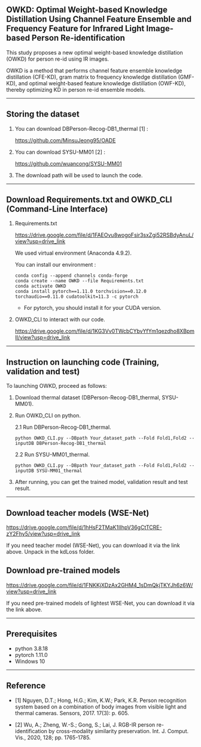 ## OWKD: Optimal Weight-based Knowledge Distillation Using Channel Feature Ensemble and Frequency Feature for Infrared Light Image-based Person Re-identification

This study proposes a new optimal weight-based knowledge distillation (OWKD) for person re-id using IR images. 

OWKD is a method that performs channel feature ensemble knowledge distillation (CFE-KD), gram matrix to frequency knowledge distillation (GMF-KD), and optimal weight-based feature knowledge distillation (OWF-KD), thereby optimizing KD in person re-id ensemble models.

-----------------------------------------------------------------------------------------------------------------------------


## Storing the dataset

1. You can download DBPerson-Recog-DB1_thermal [1] :
   
   <https://github.com/MinsuJeong95/OADE>

2. You can download SYSU-MM01 [2] :
   
   <https://github.com/wuancong/SYSU-MM01>


3. The download path will be used to launch the code.


-----------------------------------------------------------------------------------------------------------------------------
## Download Requirements.txt and OWKD_CLI (Command-Line Interface)
1. Requirements.txt

   <https://drive.google.com/file/d/1FAEOvu8wogoFsir3sxZgi52RSBdyAnuL/view?usp=drive_link>
   
   We used virtual environment (Anaconda 4.9.2).
   
   You can install our environment :
   
    ```
    ﻿conda config --append channels conda-forge
    conda create --name OWKD --file Requirements.txt
    conda activate OWKD
    conda install pytorch==1.11.0 torchvision==0.12.0 torchaudio==0.11.0 cudatoolkit=11.3 -c pytorch
    ```
   * For pytorch, you should install it for your CUDA version.



3. OWKD_CLI to interact with our code.

   <https://drive.google.com/file/d/1KG3Vv0TWcbCYbvYfYm1qezdho8XBpmII/view?usp=drive_link>

-----------------------------------------------------------------------------------------------------------------------------



## Instruction on launching code (Training, validation and test)

To launching OWKD, proceed as follows:

1. Download thermal dataset (DBPerson-Recog-DB1_thermal, SYSU-MM01).
2. Run OWKD_CLI on python.
   
   2.1 Run DBPerson-Recog-DB1_thermal.
   ```
   python OWKD_CLI.py --DBpath Your_dataset_path --Fold Fold1,Fold2 --inputDB DBPerson-Recog-DB1_thermal
   ```
   2.2 Run SYSU-MM01_thermal.
   ```
   python OWKD_CLI.py --DBpath Your_dataset_path --Fold Fold1,Fold2 --inputDB SYSU-MM01_thermal
   ```
3. After running, you can get the trained model, validation result and test result.


-----------------------------------------------------------------------------------------------------------------------------
## Download teacher models (WSE-Net)

   <https://drive.google.com/file/d/1hHsF2TMaK1IIhpV36gCtTCRE-zY2Fhy5/view?usp=drive_link>

If you need teacher model (WSE-Net), you can download it via the link above. Unpack in the kdLoss folder.

## Download pre-trained models

   <https://drive.google.com/file/d/1FNKKjXDzAx2GHM4_1sDmQkjTKYJh6z6W/view?usp=drive_link>

If you need pre-trained models of lightest WSE-Net, you can download it via the link above.

-----------------------------------------------------------------------------------------------------------------------------


## Prerequisites

- python 3.8.18 
- pytorch 1.11.0
- Windows 10


-----------------------------------------------------------------------------------------------------------------------------


## Reference


- [1] Nguyen, D.T.; Hong, H.G.; Kim, K.W.; Park, K.R. Person recognition system based on a combination of body images from visible light and thermal cameras. Sensors, 2017. 17(3): p. 605.

- [2] Wu, A.; Zheng, W.-S.; Gong, S.; Lai, J. RGB-IR person re-identification by cross-modality similarity preservation. Int. J. Comput. Vis., 2020, 128; pp. 1765-1785.
